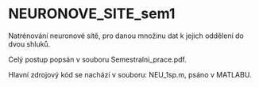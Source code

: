 # NEURONOVE_SITE_sem1
Natrénování neuronové sítě, pro danou množinu dat k jejich oddělení do dvou shluků.

Celý postup popsán v souboru Semestralni_prace.pdf.

Hlavní zdrojový kód se nachází v souboru: NEU_1sp.m, psáno v MATLABU.

